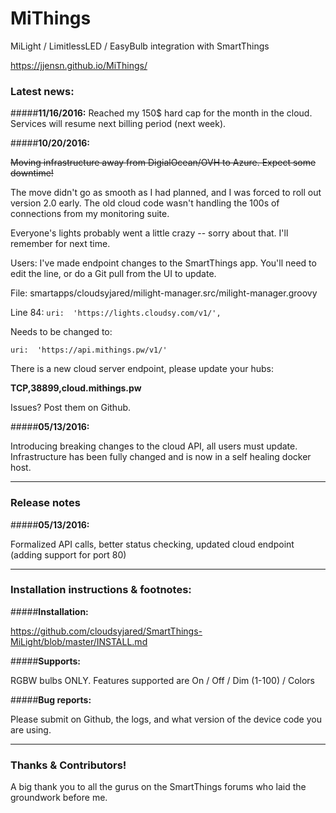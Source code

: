 # MiThings
MiLight / LimitlessLED / EasyBulb integration with SmartThings

https://jjensn.github.io/MiThings/

### Latest news:

#####**11/16/2016:**
Reached my 150$ hard cap for the month in the cloud. Services will resume next billing period (next week).

#####**10/20/2016:**

~~Moving infrastructure away from DigialOcean/OVH to Azure. Expect some downtime!~~

The move didn't go as smooth as I had planned, and I was forced to roll out version 2.0 early. The old cloud code wasn't handling the 100s of connections from my monitoring suite.

Everyone's lights probably went a little crazy -- sorry about that. I'll remember for next time.

Users: I've made endpoint changes to the SmartThings app. You'll need to edit the line, or do a Git pull from the UI to update.

File: smartapps/cloudsyjared/milight-manager.src/milight-manager.groovy

Line 84: ```uri:  'https://lights.cloudsy.com/v1/',```

Needs to be changed to:

```uri:  'https://api.mithings.pw/v1/'```

There is a new cloud server endpoint, please update your hubs:

**TCP,38899,cloud.mithings.pw**

Issues? Post them on Github.

#####**05/13/2016:**

Introducing breaking changes to the cloud API, all users must update. Infrastructure has been fully changed and is now in a self healing docker host.

***

### Release notes

#####**05/13/2016:**

Formalized API calls, better status checking, updated cloud endpoint (adding support for port 80)

***

### Installation instructions & footnotes:

#####**Installation:**

https://github.com/cloudsyjared/SmartThings-MiLight/blob/master/INSTALL.md

#####**Supports:**

RGBW bulbs ONLY. Features supported are On / Off / Dim (1-100) / Colors

#####**Bug reports:**

Please submit on Github, the logs, and what version of the device code you are using.

***

### Thanks & Contributors!

A big thank you to all the gurus on the SmartThings forums who laid the groundwork before me.
